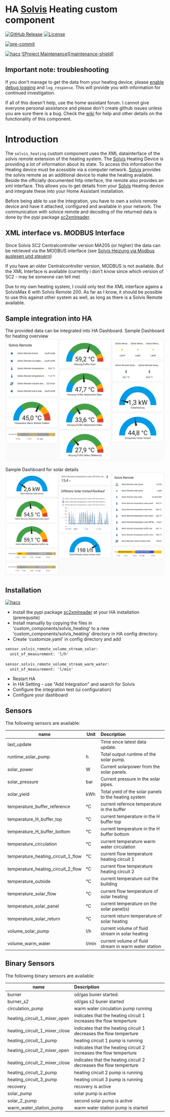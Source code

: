 #  HA [Solvis](http://www.solvis.de) Heating custom component

[![GitHub Release][releases-shield]][releases]
[![License][license-shield]](LICENSE)

[![pre-commit][pre-commit-shield]][pre-commit]

[![hacs][hacsbadge]][hacs]
[![Project Maintenance][maintenance-shield]][user_profile]

## Important note: troubleshooting
If you don't manage to get the data from your heating device, please [enable debug logging](#debug-logging) and `log_response`. This will provide you with information for continued investigation. 

If all of this doesn't help, use the home assistant forum. I cannot give everyone personal assistance and please don't create github issues unless you are sure there is a bug.
Check the [wiki](https://github.com/Lurchi70/ha-solvis-heating/wiki) for help and other details on the functionality of this component.

# Introduction
The `solvis_heating` custom component uses the XML datainterface of the solvis remote extension of the heating system. 
The [Solvis](http://www.solvis.de) Heating Device is providing a lot of information about its state. To access this information the Heating device must be acessible via a computer network. [Solvis](http://www.solvis.de) provides the solvis remote as an additional device to make the heating available. Beside the officially documented http interface, the remote also provides an xml interface. 
This allows you to get details from your [Solvis](http://www.solvis.de) Heating device and integrate these into your Home Assistant installation.

Before being able to use the integration, you have to own a solvis remote device and have it attached, configured and available in your network. The communication with solvice remote and decoding of the returned data is done by the pypi package [sc2xmlreader](https://pypi.org/project/sc2xmlreader/). 

## XML interface vs. MODBUS Interface
Since Solvis SC2 Centralcontroller version MA205 (or higher) the data can be retrieved via the MODBUS interface (see [Solvis Heizung via Modbus auslesen und steuern](https://github.com/saruter/smarthome/blob/master/docs/projekte/solvis-heizung.md))

If you have an older Centralcontroller version, MODBUS is not available. But the XML Interface is available (currently i don't know since which version of SC2 - may be someone can tell me)

Due to my own heating system, I could only test the XML interface agains a SolvisMax 6 with Solvis Remote 200. 
As far as I know, it should be possible to use this against other system as well, as long as there is a Solvis Remote available.
## Sample integration into HA
The provided data can be integrated into HA Dashboard. 
Sample Dashboard for heating overview 
![Sample Screenshot for integration into HA](screenshots/screenshot01.png)

Sample Dashboard for solar details 
![Sample Screenshot for details about solar](screenshots/screenshot02.PNG)

## Installation

[![hacs][hacsbadge]][hacs]
- Install the pypi package [sc2xmlreader](https://pypi.org/project/sc2xmlreader/) at your HA installation (prerequsite)
- Install manually by copying the files in 'custom_components/solvis_heating' to a new 'custom_components/solvis_heating' directory in HA config directory.
- Create 'customize.yaml' in config directory and add 
```
sensor.solvis_remote_volume_stream_solar:
  unit_of_measurement: 'l/h'

sensor.solvis_remote_volume_stream_warm_water:
  unit_of_measurement: 'l/min'
``` 
- Restart HA 
- In HA Setting - use "Add Integration" and search for Solvis
- Configure the integration test (ui configuration)
- Configure your dashboard

## Sensors
The following sensors are available:

| name                         | Unit   | Description   |
|------------------------------|--------|:-------------------------------------------|
| last_update                  |        | Time since latest data update.                |
| runtime_solar_pump           | h      | Total output runtime of the solar pump. |
| solar_power                  | W      | Current solarpower from the solar panels. |
| solar_pressure               | bar    | Current pressure in the solar pipes. |
| solar_yield                  | kWh    | Total yield of the solar panels to the heating system |
| temperature_buffer_reference | °C     | current refernce temperature in the buffer |
| temperature_H_buffer_top     | °C     | current temperature in the H buffer top |
| temperature_H_buffer_bottom  | °C     | current temperature in the H buffer bottom |
| temperature_circulation      | °C     | current temperature warm water circulation |
| temperature_heating_circuit_1_flow | °C     | current flow temperature heating circuit 1 |
| temperature_heating_circuit_2_flow | °C     | current flow temperature heating circuit 2 |
| temperature_outside          | °C     | current temperature out the building |
| temperature_solar_flow       | °C     | current flow temperature of solar heating  |
| temperature_solar_panel      | °C     | current temperature on the solar panel(s)  |
| temperature_solar_return     | °C     | current return temperature of solar heating  |
| volume_solar_pump            | l/h    | current volume of fluid stream in solar heating  |
| volume_warm_water            | l/min  | current volume of fluid stream in warm water station  |

## Binary Sensors
The following binary sensors are available:

| name                         | Description   |
|------------------------------|:-------------------------------------------|
| burner                       | oil/gas buner started. |
| burner_s2                    | oil/gas s2 buner started |
| circulation_pump             | warm water circulation pump running |
| heating_circuit_1_mixer_open | indicates that the heating circuit 1 increases the flow temperture |
| heating_circuit_1_mixer_close| indicates that the heating circuit 1 decreases the flow temperture |
| heating_circuit_1_pump       | heating circuit 1 pump is running |
| heating_circuit_2_mixer_open | indicates that the heating circuit 2 increases the flow temperture |
| heating_circuit_2_mixer_close| indicates that the heating circuit 2 decreases the flow temperture |
| heating_circuit_2_pump       | heating circuit 2 pump is running |
| heating_circuit_3_pump       | heating circuit 3 pump is running |
| recovery                     | recovery is active |
| solar_pump                   | solar pump is active |
| solar_2_pump                 | second solar pump is active |
| warm_water_station_pump      | warm water station pump is started |
  
[commits]: https://github.com/Lurchi70/ha-solvis-heating/commits/main
[hacs]: https://hacs.xyz
[hacsbadge]: https://img.shields.io/badge/HACS-Default-orange.svg?style=for-the-badge
[discord]: https://discord.gg/Qa5fW2R
[discord-shield]: https://img.shields.io/discord/330944238910963714.svg?style=for-the-badge
[license-shield]: https://img.shields.io/github/license/Lurchi70/ha-solvis-heating?style=for-the-badge
[pre-commit]: https://github.com/pre-commit/pre-commit
[pre-commit-shield]: https://img.shields.io/badge/pre--commit-enabled-brightgreen?style=for-the-badge
[releases-shield]: https://img.shields.io/github/release/Lurchi70/ha-solvis-heating.svg?style=for-the-badge
[releases]: https://github.com/Lurchi70/ha-solvis-heating/releases
[user_profile]: https://github.com/Lurchi70